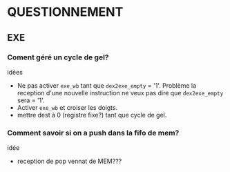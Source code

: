 # QUESTIONNEMENT

## EXE

### Coment géré un cycle de gel?

idées
 - Ne pas activer `exe_wb` tant que `dex2exe_empty` = '1'. Problème la reception d'une nouvelle instruction ne veux pas dire que `dex2exe_empty` sera = '1'.
 - Activer `exe_wb` et croiser les doigts.
 - mettre dest à 0 (registre fixe?) tant que cycle de gel.

### Comment savoir si on a push dans la fifo de mem?

idée
 - reception de pop vennat de MEM???
 